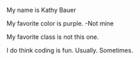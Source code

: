 My name is Kathy Bauer

My favorite color is purple. -Not mine

My favorite class is not this one.

I do think coding is fun.  Usually.  Sometimes.